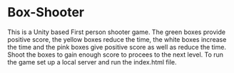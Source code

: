 # Box-Shooter
This is a Unity based First person shooter game.
The green boxes provide positive score, the yellow boxes reduce the time, the white boxes increase the time and the pink boxes give positive score as well as reduce the time.
Shoot the boxes to gain enough score to procees to the next level.
To run the game set up a local server and run the index.html file.
